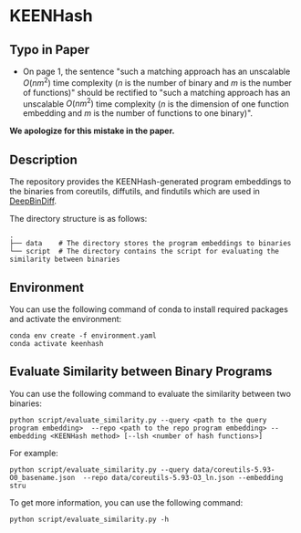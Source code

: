 # KEENHash
## Typo in Paper
* On page 1, the sentence "such a matching approach has an unscalable $O(nm^2)$ time complexity ($n$ is the number of binary and $m$ is the number of functions)" should be rectified to "such a matching approach has an unscalable $O(nm^2)$ time complexity ($n$ is the dimension of one function embedding and $m$ is the number of functions to one binary)".

**We apologize for this mistake in the paper.**

## Description
The repository provides the KEENHash-generated program embeddings to the binaries from coreutils, diffutils, and findutils which are used in [DeepBinDiff](https://github.com/yueduan/DeepBinDiff).

The directory structure is as follows:

```
.
├── data    # The directory stores the program embeddings to binaries
└── script  # The directory contains the script for evaluating the similarity between binaries
```

## Environment
You can use the following command of conda to install required packages and activate the environment:

```
conda env create -f environment.yaml
conda activate keenhash
```

## Evaluate Similarity between Binary Programs 

You can use the following command to evaluate the similarity between two binaries:

```
python script/evaluate_similarity.py --query <path to the query program embedding>  --repo <path to the repo program embedding> --embedding <KEENHash method> [--lsh <number of hash functions>]
```

For example:
```
python script/evaluate_similarity.py --query data/coreutils-5.93-O0_basename.json  --repo data/coreutils-5.93-O3_ln.json --embedding stru
```

To get more information, you can use the following command:
```
python script/evaluate_similarity.py -h
```
